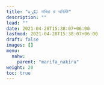 ```yaml
---
title: "نَكِرَة নাকিরা বা অনির্দিষ্ট"
description: ""
lead: ""
date: 2021-04-28T15:38:07+06:00
lastmod: 2021-04-28T15:38:07+06:00
draft: false
images: []
menu: 
  nahw:
    parent: "marifa_nakira"
weight: 20
toc: true
---
```



